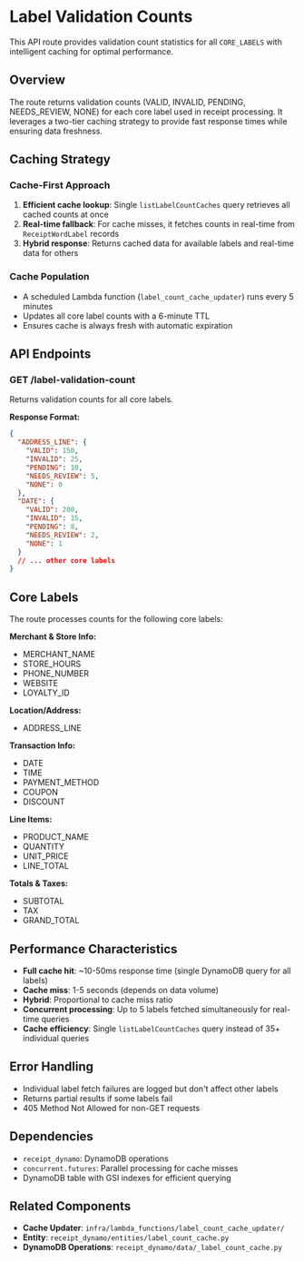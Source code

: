 # Label Validation Counts

This API route provides validation count statistics for all `CORE_LABELS` with intelligent caching for optimal performance.

## Overview

The route returns validation counts (VALID, INVALID, PENDING, NEEDS_REVIEW, NONE) for each core label used in receipt processing. It leverages a two-tier caching strategy to provide fast response times while ensuring data freshness.

## Caching Strategy

### Cache-First Approach

1. **Efficient cache lookup**: Single `listLabelCountCaches` query retrieves all cached counts at once
2. **Real-time fallback**: For cache misses, it fetches counts in real-time from `ReceiptWordLabel` records
3. **Hybrid response**: Returns cached data for available labels and real-time data for others

### Cache Population

- A scheduled Lambda function (`label_count_cache_updater`) runs every 5 minutes
- Updates all core label counts with a 6-minute TTL
- Ensures cache is always fresh with automatic expiration

## API Endpoints

### GET /label-validation-count

Returns validation counts for all core labels.

**Response Format:**

```json
{
  "ADDRESS_LINE": {
    "VALID": 150,
    "INVALID": 25,
    "PENDING": 10,
    "NEEDS_REVIEW": 5,
    "NONE": 0
  },
  "DATE": {
    "VALID": 200,
    "INVALID": 15,
    "PENDING": 8,
    "NEEDS_REVIEW": 2,
    "NONE": 1
  }
  // ... other core labels
}
```

## Core Labels

The route processes counts for the following core labels:

**Merchant & Store Info:**

- MERCHANT_NAME
- STORE_HOURS
- PHONE_NUMBER
- WEBSITE
- LOYALTY_ID

**Location/Address:**

- ADDRESS_LINE

**Transaction Info:**

- DATE
- TIME
- PAYMENT_METHOD
- COUPON
- DISCOUNT

**Line Items:**

- PRODUCT_NAME
- QUANTITY
- UNIT_PRICE
- LINE_TOTAL

**Totals & Taxes:**

- SUBTOTAL
- TAX
- GRAND_TOTAL

## Performance Characteristics

- **Full cache hit**: ~10-50ms response time (single DynamoDB query for all labels)
- **Cache miss**: 1-5 seconds (depends on data volume)
- **Hybrid**: Proportional to cache miss ratio
- **Concurrent processing**: Up to 5 labels fetched simultaneously for real-time queries
- **Cache efficiency**: Single `listLabelCountCaches` query instead of 35+ individual queries

## Error Handling

- Individual label fetch failures are logged but don't affect other labels
- Returns partial results if some labels fail
- 405 Method Not Allowed for non-GET requests

## Dependencies

- `receipt_dynamo`: DynamoDB operations
- `concurrent.futures`: Parallel processing for cache misses
- DynamoDB table with GSI indexes for efficient querying

## Related Components

- **Cache Updater**: `infra/lambda_functions/label_count_cache_updater/`
- **Entity**: `receipt_dynamo/entities/label_count_cache.py`
- **DynamoDB Operations**: `receipt_dynamo/data/_label_count_cache.py`

